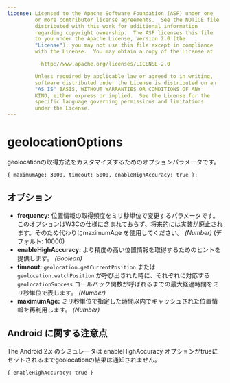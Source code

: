 ```yaml
---
license: Licensed to the Apache Software Foundation (ASF) under one
         or more contributor license agreements.  See the NOTICE file
         distributed with this work for additional information
         regarding copyright ownership.  The ASF licenses this file
         to you under the Apache License, Version 2.0 (the
         "License"); you may not use this file except in compliance
         with the License.  You may obtain a copy of the License at

           http://www.apache.org/licenses/LICENSE-2.0

         Unless required by applicable law or agreed to in writing,
         software distributed under the License is distributed on an
         "AS IS" BASIS, WITHOUT WARRANTIES OR CONDITIONS OF ANY
         KIND, either express or implied.  See the License for the
         specific language governing permissions and limitations
         under the License.
---
```


geolocationOptions
==================
geolocationの取得方法をカスタマイズするためのオプションパラメータです。

	{ maximumAge: 3000, timeout: 5000, enableHighAccuracy: true };

オプション
-------

- __frequency:__ 位置情報の取得頻度をミリ秒単位で変更するパラメータです。このオプションはW3Cの仕様に含まれておらず、将来的には実装が廃止されます。そのため代わりにmaximumAge を使用してください。 _(Number)_ (デフォルト: 10000)
- __enableHighAccuracy:__ より精度の高い位置情報を取得するためのヒントを提供します。 _(Boolean)_
- __timeout:__ `geolocation.getCurrentPosition` または `geolocation.watchPosition` が呼び出された時に、それぞれに対応する `geolocationSuccess` コールバック関数が呼ばれるまでの最大経過時間をミリ秒単位で表します。 _(Number)_
- __maximumAge:__ ミリ秒単位で指定した時間以内でキャッシュされた位置情報を再利用します。 _(Number)_

Android に関する注意点
--------------

The Android 2.x のシミュレータは enableHighAccuracy オプションがtrueにセットされるまでgeolocationの結果は通知されません。

    { enableHighAccuracy: true }
